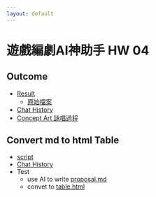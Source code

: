 ```yaml
---
layout: default
---
```


# 遊戲編劇AI神助手 HW 04

## Outcome
* [Result](./hw4.html)
  * [原始檔案](./origin)
* [Chat History](./chat.html)
* [Concept Art 詠唱過程](./Concept%20Art)


## Convert md to html Table
* [script](https://github.com/posetmage/Portfolio/tree/master/Tool/proposal)
* [Chat History](./chat.html)
* Test
  * use AI to write [proposal.md](./fun/proposal)
  * convet to [table.html](./fun/chatgpt.html)